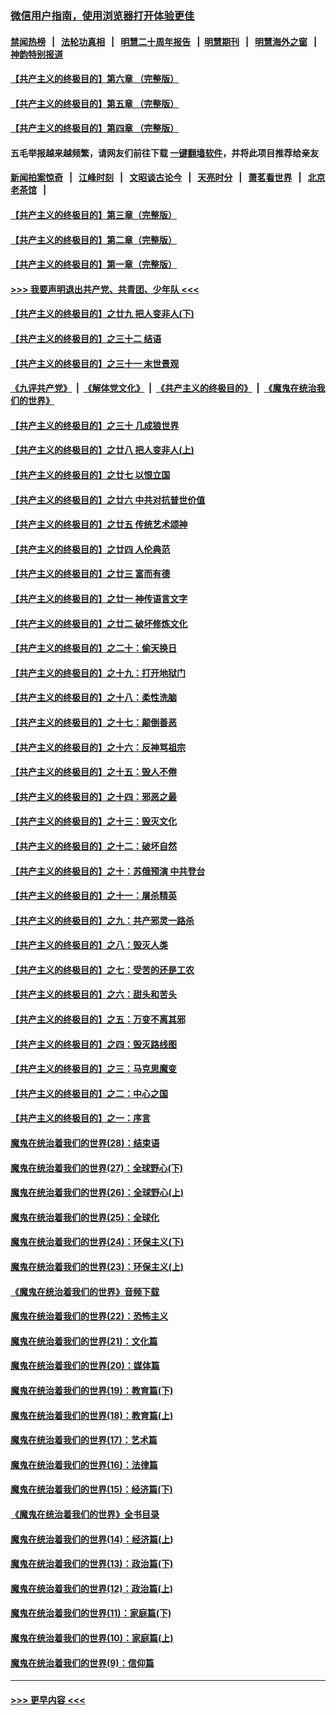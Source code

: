 ### [微信用户指南，使用浏览器打开体验更佳](https://github.com/gfw-breaker/banned-news1/blob/master/indexes/wechat-guide.md?t=0)
#### [禁闻热榜](热点新闻.md?t=0)  &nbsp;&nbsp;|&nbsp;&nbsp; [法轮功真相](https://github.com/gfw-breaker/truth/blob/master/README.md?t=0) &nbsp;&nbsp;|&nbsp;&nbsp; [明慧二十周年报告](https://github.com/gfw-breaker/mh-reports/blob/master/README.md?t=0) &nbsp;&nbsp;|&nbsp;&nbsp;[明慧期刊](https://github.com/gfw-breaker/mh-qikan) &nbsp;&nbsp;|&nbsp;&nbsp; [明慧海外之窗](https://github.com/gfw-breaker/mh-news/blob/master/README.md?t=0) &nbsp;&nbsp;|&nbsp;&nbsp; [神韵特别报道](https://github.com/gfw-breaker/mh-news/blob/master/shenyun.md?t=0)
#### [【共产主义的终极目的】第六章 （完整版）](../pages/nsc422/n11428913.md?t=02060155) 
#### [【共产主义的终极目的】第五章 （完整版）](../pages/nsc422/n11428912.md?t=02060155) 
#### [【共产主义的终极目的】第四章 （完整版）](../pages/nsc422/n11428907.md?t=02060155) 
#### 五毛举报越来越频繁，请网友们前往下载 [一键翻墙软件](https://github.com/gfw-breaker/ssr-accounts)，并将此项目推荐给亲友
#### [新闻拍案惊奇](https://github.com/gfw-breaker/banned-news1/blob/master/pages/link4.md) &nbsp;&nbsp;|&nbsp;&nbsp; [江峰时刻](https://github.com/gfw-breaker/banned-news1/blob/master/pages/link4.md) &nbsp;&nbsp;|&nbsp;&nbsp; [文昭谈古论今](https://github.com/gfw-breaker/banned-news1/blob/master/pages/link4.md) &nbsp;&nbsp;|&nbsp;&nbsp; [天亮时分](https://github.com/gfw-breaker/banned-news1/blob/master/pages/link4.md) &nbsp;&nbsp;|&nbsp;&nbsp; [萧茗看世界](https://github.com/gfw-breaker/banned-news1/blob/master/pages/link4.md) &nbsp;&nbsp;|&nbsp;&nbsp; [北京老茶馆](https://github.com/gfw-breaker/banned-news1/blob/master/pages/link4.md) &nbsp;&nbsp;|&nbsp;&nbsp; 
#### [【共产主义的终极目的】第三章（完整版）](../pages/nsc422/n11428848.md?t=02060155) 
#### [【共产主义的终极目的】第二章（完整版）](../pages/nsc422/n11428831.md?t=02060155) 
#### [【共产主义的终极目的】第一章（完整版）](../pages/nsc422/n11417651.md?t=02060155) 
#### [>>> 我要声明退出共产党、共青团、少年队 <<<](https://github.com/begood0513/goodnews/blob/master/quit/letter.md) 
#### [【共产主义的终极目的】之廿九 把人变非人(下)](../pages/nsc422/n11344140.md?t=02060155) 
#### [【共产主义的终极目的】之三十二 结语](../pages/nsc422/n11360535.md?t=02060155) 
#### [【共产主义的终极目的】之三十一 末世景观](../pages/nsc422/n11351129.md?t=02060155) 
#### [《九评共产党》](https://github.com/begood0513/9ping.md/blob/master/README.md) &nbsp;|&nbsp; [《解体党文化》](../../../../jtdwh.md/blob/master/README.md)  &nbsp;|&nbsp; [《共产主义的终极目的》](../../../../gczydzjmd.md/blob/master/README.md) &nbsp;|&nbsp; [《魔鬼在统治我们的世界》](../../../../mgztzwmdsj.md/blob/master/README.md) 
#### [【共产主义的终极目的】之三十 几成狼世界](../pages/nsc422/n11348280.md?t=02060155) 
#### [【共产主义的终极目的】之廿八 把人变非人(上)](../pages/nsc422/n11340492.md?t=02060155) 
#### [【共产主义的终极目的】之廿七 以恨立国](../pages/nsc422/n11336944.md?t=02060155) 
#### [【共产主义的终极目的】之廿六 中共对抗普世价值](../pages/nsc422/n11324785.md?t=02060155) 
#### [【共产主义的终极目的】之廿五 传统艺术颂神](../pages/nsc422/n11296396.md?t=02060155) 
#### [【共产主义的终极目的】之廿四 人伦典范](../pages/nsc422/n11296397.md?t=02060155) 
#### [【共产主义的终极目的】之廿三 富而有德](../pages/nsc422/n11283598.md?t=02060155) 
#### [【共产主义的终极目的】之廿一 神传语言文字](../pages/nsc422/n11263265.md?t=02060155) 
#### [【共产主义的终极目的】之廿二 破坏修炼文化](../pages/nsc422/n11245728.md?t=02060155) 
#### [【共产主义的终极目的】之二十：偷天换日](../pages/nsc422/n11238846.md?t=02060155) 
#### [【共产主义的终极目的】之十九：打开地狱门](../pages/nsc422/n11206376.md?t=02060155) 
#### [【共产主义的终极目的】之十八：柔性洗脑](../pages/nsc422/n11199994.md?t=02060155) 
#### [【共产主义的终极目的】之十七：颠倒善恶](../pages/nsc422/n11179782.md?t=02060155) 
#### [【共产主义的终极目的】之十六：反神骂祖宗](../pages/nsc422/n11166798.md?t=02060155) 
#### [【共产主义的终极目的】之十五：毁人不倦](../pages/nsc422/n11166792.md?t=02060155) 
#### [【共产主义的终极目的】之十四：邪恶之最](../pages/nsc422/n11150249.md?t=02060155) 
#### [【共产主义的终极目的】之十三：毁灭文化](../pages/nsc422/n11135227.md?t=02060155) 
#### [【共产主义的终极目的】之十二：破坏自然](../pages/nsc422/n11135214.md?t=02060155) 
#### [【共产主义的终极目的】之十：苏俄预演 中共登台](../pages/nsc422/n11118424.md?t=02060155) 
#### [【共产主义的终极目的】之十一：屠杀精英](../pages/nsc422/n11118442.md?t=02060155) 
#### [【共产主义的终极目的】之九：共产邪灵一路杀](../pages/nsc422/n11114139.md?t=02060155) 
#### [【共产主义的终极目的】之八：毁灭人类](../pages/nsc422/n11108503.md?t=02060155) 
#### [【共产主义的终极目的】之七：受苦的还是工农](../pages/nsc422/n11101809.md?t=02060155) 
#### [【共产主义的终极目的】之六：甜头和苦头](../pages/nsc422/n11096971.md?t=02060155) 
#### [【共产主义的终极目的】之五：万变不离其邪](../pages/nsc422/n11091285.md?t=02060155) 
#### [【共产主义的终极目的】之四：毁灭路线图](../pages/nsc422/n11086284.md?t=02060155) 
#### [【共产主义的终极目的】之三：马克思魔变](../pages/nsc422/n11061941.md?t=02060155) 
#### [【共产主义的终极目的】之二：中心之国](../pages/nsc422/n11047728.md?t=02060155) 
#### [【共产主义的终极目的】之一：序言](../pages/nsc422/n11086077.md?t=02060155) 
#### [魔鬼在统治着我们的世界(28)：结束语](../pages/nsc422/n10936246.md?t=02060155) 
#### [魔鬼在统治着我们的世界(27)：全球野心(下)](../pages/nsc422/n10928319.md?t=02060155) 
#### [魔鬼在统治着我们的世界(26)：全球野心(上)](../pages/nsc422/n10900318.md?t=02060155) 
#### [魔鬼在统治着我们的世界(25)：全球化](../pages/nsc422/n10788205.md?t=02060155) 
#### [魔鬼在统治着我们的世界(24)：环保主义(下)](../pages/nsc422/n10695307.md?t=02060155) 
#### [魔鬼在统治着我们的世界(23)：环保主义(上)](../pages/nsc422/n10688613.md?t=02060155) 
#### [《魔鬼在统治着我们的世界》音频下载](../pages/nsc422/n10635553.md?t=02060155) 
#### [魔鬼在统治着我们的世界(22)：恐怖主义](../pages/nsc422/n10614727.md?t=02060155) 
#### [魔鬼在统治着我们的世界(21)：文化篇](../pages/nsc422/n10597706.md?t=02060155) 
#### [魔鬼在统治着我们的世界(20)：媒体篇](../pages/nsc422/n10586579.md?t=02060155) 
#### [魔鬼在统治着我们的世界(19)：教育篇(下)](../pages/nsc422/n10564808.md?t=02060155) 
#### [魔鬼在统治着我们的世界(18)：教育篇(上)](../pages/nsc422/n10526970.md?t=02060155) 
#### [魔鬼在统治着我们的世界(17)：艺术篇](../pages/nsc422/n10499093.md?t=02060155) 
#### [魔鬼在统治着我们的世界(16)：法律篇](../pages/nsc422/n10485969.md?t=02060155) 
#### [魔鬼在统治着我们的世界(15)：经济篇(下)](../pages/nsc422/n10469975.md?t=02060155) 
#### [《魔鬼在统治着我们的世界》全书目录](../pages/nsc422/n10464261.md?t=02060155) 
#### [魔鬼在统治着我们的世界(14)：经济篇(上)](../pages/nsc422/n10457370.md?t=02060155) 
#### [魔鬼在统治着我们的世界(13)：政治篇(下)](../pages/nsc422/n10448270.md?t=02060155) 
#### [魔鬼在统治着我们的世界(12)：政治篇(上)](../pages/nsc422/n10444576.md?t=02060155) 
#### [魔鬼在统治着我们的世界(11)：家庭篇(下)](../pages/nsc422/n10440961.md?t=02060155) 
#### [魔鬼在统治着我们的世界(10)：家庭篇(上)](../pages/nsc422/n10435448.md?t=02060155) 
#### [魔鬼在统治着我们的世界(9)：信仰篇](../pages/nsc422/n10432159.md?t=02060155) 

----
#### [ >>> 更早内容 <<< ](../indexes/nsc422-earlier.md)
